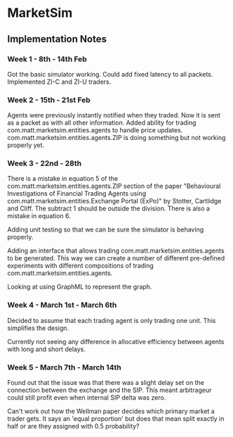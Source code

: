 # MarketSim

## Implementation Notes

### Week 1 - 8th - 14th Feb
Got the basic simulator working. Could add fixed latency to all packets. Implemented ZI-C and ZI-U traders. 
### Week 2 - 15th - 21st Feb
Agents were previously instantly notified when they traded. Now it is sent as a packet as with all other information. 
Added ability for trading com.matt.marketsim.entities.agents to handle price updates.
com.matt.marketsim.entities.agents.ZIP is doing something but not working properly yet.
### Week 3 - 22nd - 28th
There is a mistake in equation 5 of the com.matt.marketsim.entities.agents.ZIP section of the paper "Behavioural Investigations of Financial Trading 
Agents using com.matt.marketsim.entities.Exchange Portal (ExPo)" by Stotter, Cartlidge and Cliff. The subtract 1 should be outside the division.
There is also a mistake in equation 6. 

Adding unit testing so that we can be sure the simulator is behaving properly. 

Adding an interface that allows trading com.matt.marketsim.entities.agents to be generated. This way we can create a number of different pre-defined 
experiments with different compositions of trading com.matt.marketsim.entities.agents.

Looking at using GraphML to represent the graph.

### Week 4 - March 1st - March 6th
Decided to assume that each trading agent is only trading one unit. This simplifies the design. 

Currently not seeing any difference in allocative efficiency between agents with long and short delays. 

### Week 5 - March 7th - March 14th
Found out that the issue was that there was a slight delay set on the connection between the exchange and the SIP. This 
meant arbitrageur could still profit even when internal SIP delta was zero.

Can't work out how the Wellman paper decides which primary market a trader gets. It says an 'equal proportion' but does that mean split exactly in half
or are they assigned with 0.5 probability?